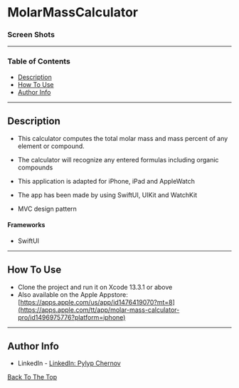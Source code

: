 # MolarMassCalculator

### Screen Shots



---

### Table of Contents

- [Description](#description)
- [How To Use](#how-to-use)
- [Author Info](#author-info)

---

## Description

- This calculator computes the total molar mass and mass percent of any element or compound.

- The calculator will recognize any entered formulas including organic compounds

- This application is adapted for iPhone, iPad and AppleWatch

- The app has been made by using SwiftUI, UIKit and WatchKit

- MVC design pattern

#### Frameworks

- SwiftUI


---

## How To Use

- Clone the project and run it on Xcode 13.3.1 or above
- Also available on the Apple Appstore: [https://apps.apple.com/us/app/id1476419070?mt=8](https://apps.apple.com/tt/app/molar-mass-calculator-pro/id1496975776?platform=iphone)
---

## Author Info

- LinkedIn - [LinkedIn: Pylyp Chernov](https://www.linkedin.com/in/pylyp-chernov-7ab4041a2/)

[Back To The Top](#MolarMassCalculator)
